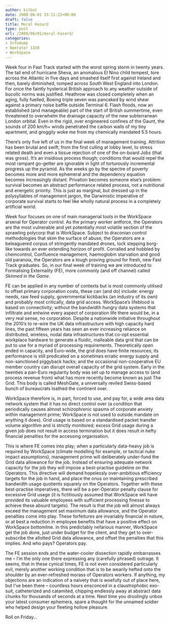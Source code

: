 ```yaml
---
author: kilbot
date: 2008-06-01 15:11:22+00:00
draft: false
title: Moral Hazard
type: post
url: /2008/06/01/moral-hazard/
categories:
- Infodump
- Operator 1338
- WorkSpace
---
```


Week four in Fast Track started with the worst spring storm in twenty years. The tail end of hurricane Sheva, an anomalous El Nino child tempest, tore across the Atlantic in five days and smashed itself first against Ireland and then, barely diminished, romped across South West England into London. For once the faintly hysterical British approach to any weather outside of bucolic norms was justified. Heathrow was closed completely when an aging, fully fuelled, Boeing triple seven was pancaked by wind shear against a primary noise baffle outside Terminal 6. Flash floods, now an established (and manageable) part of the start of British summertime, even threatened to overwhelm the drainage capacity of the new subterranean London orbital. Even in the rigid, over engineered confines of the Gaunt, the sounds of 200 km/h+ winds penetrated the carbon walls of my tiny apartment, and groggily woke me from my chemically mandated 5.5 hours.

There’s only five left of us in the final week of management training. Attrition has been brutal and swift; from the first culling at lobby level, to stress related death and even a tissue rejection of one of the on-board Jobs (that was gross). It’s an insidious process though; conditions that would repel the most rampant go-getter are ignorable in light of torturously incremental progress up the pyramid. As the weeks go by the spectre of poverty becomes more and more ephemeral and the dependency equation becomes increasingly distant. Privation becomes someone else’s problem: survival becomes an abstract performance related process, not a nutritional and energetic priority. This is just as marginal, but dressed up in the polysyllables of management jargon, the Darwinistic imperative of corporate survival starts to feel like wholly natural process in a completely artificial world.

Week four focuses on one of main managerial tools in the WorkSpace arsenal for Operator control. As the primary worker antforce, the Operators are the most vulnerable and yet potentially most volatile section of the sprawling polycorp that is WorkSpace. Subject to draconian control methodologies that skim the surface of abuse, the Operators are a beleaguered corpus of stringently mandated drones, lock stepping borg-like towards an ever extending horizon of profit. Corralled and hobbled by chemcontrol, Confluence management, haemoglobin starvation and good old paranoia, the Operators are a tough proving ground for fresh, new Fast Track graduates. So, in our final week of training we are introduced to Formalising Externality (FE), more commonly (and off channel) called _Skinned in the Game_.

FE can be applied in any number of contexts but is most commonly utilised to offset primary corporation costs, these can (and do) include: energy needs, raw feed supply, governmental kickbacks (an industry of its own) and probably most critically, data grid access. WorkSpace’s lifeblood is based on connectivity; without the bandwidth hungry data systems that infiltrate and entwine every aspect of corporation life there would be, in a very real sense, no corporation. Despite a nationwide initiative throughout the 2010’s to re-wire the UK data infrastructure with high capacity hard lines, the past fifteen years has seen an ever increasing reliance on distributed, wireless, nodal data infrastructures that co-opt essential workplace hardware to generate a fluidic, malleable data grid that can be put to use for a myriad of processing requirements. Theoretically open ended in capacity, and Euro-wide, the grid does have finite resources; its performance is still predicated on a sometimes erratic energy supply and non-sanctioned piggyback hacks; and the occasional non-cooperative EU member country can disrupt overall capacity of the grid system. Early in the twenties a pan-Euro regularity body was set up to manage access to (and process revenue from) what has more recently become known as just The Grid. This body is called MeshGate, a universally reviled Swiss-based bunch of bureaucrats loathed the continent over.

WorkSpace therefore is, in part, forced to use, and pay for, a wide area data network system that it has no direct control over (a condition that periodically causes almost schizophrenic spasms of corporate anxiety within management prime; WorkSpace is not used to outside mandate on anything it does). Grid usage is based on a standardised packet transfer volume algorithm and is strictly monitored; excess Grid usage during a given job does not result in access termination but it does result in hefty financial penalties for the accessing organisation.

This is where FE comes into play; when a particularly data-heavy job is required by WorkSpace (climate modelling for example, or tactical nuke impact assumptions), management prime will deliberately under-fund the Grid data allowance for the job. Instead of ensuring adequate network capacity for the job they will impose a best-practise guideline on the Operators. This directive will demand hopelessly over-ambitious efficiency targets for the job in hand, and place the onus on maintaining prescribed bandwidth usage quotients squarely on the Operators. Together with these best-practise imperatives, there will be a per-Operator penalty clause for excessive Grid usage (it is fictitiously assumed that WorkSpace will have provided its valuable employees with sufficient processing finesse to achieve these absurd targets). The result is that the job will almost always exceed the management set maximum data allowance, and the Operator penalties come into play. These forfeitures are invariably financial in nature, or at best a reduction in employee benefits that have a positive effect on WorkSpace bottomline. In this predictably nefarious manner, WorkSpace get the job done, just under budget for the client, and they get to over-subscribe the allotted Grid data allowance, and offset the penalties that this implies. And who pays? Operators pay.

The FE session ends and the water-cooler dissection rapidly embarrasses me – I’m the only one there expressing any (carefully phrased) outrage. It seems, that in these cynical times, FE is not even considered particularly evil, merely another working condition that is to be wearily hefted onto the shoulder by an ever-refreshed morass of Operators workers. If anything, my objections are an indication of a naivety that is woefully out of place here, but I’ve been there – countless hours ensconced in a claustrophobic exo-suit, catheterized and catamited, chipping endlessly away at abstract data chunks for thousands of seconds at a time. Next time you droolingly unbox your latest consumer ephemera, spare a thought for the unnamed soldier who helped design your fleeting hollow pleasure.

Roll on Friday...
